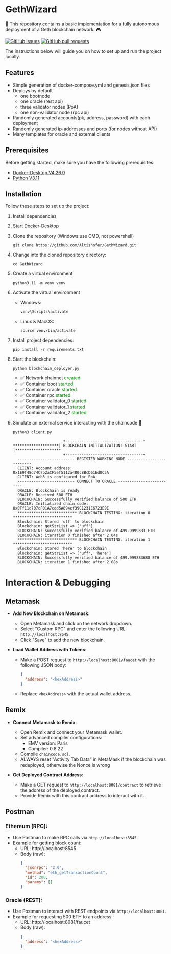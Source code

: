 
# GethWizard

🎉 This repository contains a basic implementation for a fully autonomous deployment of a Geth blockchain network. 🎮

[![GitHub issues](https://img.shields.io/github/issues/Altishofer/GethWizard.svg)](https://github.com/Altishofer/GuessMyWord/issues)
[![GitHub pull requests](https://img.shields.io/github/issues-pr/Altishofer/GethWizard.svg)](https://github.com/Altishofer/GuessMyWord/pulls)

The instructions below will guide you on how to set up and run the project locally.

## Features

- Simple generation of docker-compose.yml and genesis.json files
- Deploys by default
  - one bootnode
  - one oracle (rest api)
  - three validator nodes (PoA)
  - one non-validator node (rpc api)
- Randomly generated accounts(pk, address, password) with each deployment
- Randomly generated ip-addresses and ports (for nodes without API)
- Many templates for oracle and external clients

## Prerequisites

Before getting started, make sure you have the following prerequisites:

- [Docker-Desktop V4.26.0](https://docs.docker.com/desktop/release-notes/#4260) 
- [Python V3.11](https://www.python.org/downloads/release/python-3114/)


## Installation

Follow these steps to set up the project:

1. Install dependencies
2. Start Docker-Desktop
3. Clone the repository (Windows:use CMD, not powershell)

   ```shell
   git clone https://github.com/Altishofer/GethWizard.git
   ```

4. Change into the cloned repository directory:

   ```shell
   cd GethWizard
   ```

5. Create a virtual environment
   ```shell
   python3.11 -m venv venv
   ```
   
6. Activate the virtual environment
   - Windows:
     ```shell
     venv\Scripts\activate
     ```
   - Linux & MacOS:
     ```shell
     source venv/bin/activate
     ```

7. Install project dependencies:

   ```shell
   pip install -r requirements.txt
   ```

8. Start the blockchain:

   ```shell
   python blockchain_deployer.py
   ```
    - ✅ Network chainnet <span style="color:green">created</span>
    - ✅ Container boot <span style="color:green">started</span>
    - ✅ Container oracle <span style="color:green">started</span>
    - ✅ Container rpc <span style="color:green">started</span>
    - ✅ Container validator_0 <span style="color:green">started</span>
    - ✅ Container validator_1 <span style="color:green">started</span>
    - ✅ Container validator_2 <span style="color:green">started</span>



9. Simulate an external service interacting with the chaincode 🎉
   ```shell
   python3 client.py
   ```
    
    ```shell
                          +----------------------------------+
    ********************| BLOCKCHAIN INITIALIZATION: START |********************
                          +----------------------------------+
      ------------------------- REGISTER WORKING NODE -------------------------
      CLIENT: Account address: 0x1E9f48d74C7b2aCF5ef5112a480c8BcD61Ed0C5A
      CLIENT: Web3 is configured for PoA
      ------------------------- CONNECT TO ORACLE -------------------------
      ORACLE: Blockchain is ready
      ORACLE: Received 500 ETH
      BLOCKCHAIN: Successfully verified balance of 500 ETH
      ORACLE: Initialized chain code: 0x0Ff11c707cF01A7cdd5A894cf39C1231E6723E9E
      ************************** BLOCKCHAIN TESTING: iteration 0 **************************
      Blockchain: Stored 'uff' to blockchain
      Blockchain: getStrList => ['uff']
      BLOCKCHAIN: Successfully verified balance of 499.9999333 ETH
      BLOCKCHAIN: iteration 0 finished after 2.04s
      ************************** BLOCKCHAIN TESTING: iteration 1 **************************
      Blockchain: Stored 'here' to blockchain
      Blockchain: getStrList => ['uff', 'here']
      BLOCKCHAIN: Successfully verified balance of 499.999883688 ETH
      BLOCKCHAIN: iteration 1 finished after 2.08s

    ```

# Interaction & Debugging

## Metamask
- **Add New Blockchain on Metamask**:
  - Open Metamask and click on the network dropdown.
  - Select "Custom RPC" and enter the following URL: `http://localhost:8545`.
  - Click "Save" to add the new blockchain.

- **Load Wallet Address with Tokens**:
  - Make a POST request to `http://localhost:8081/faucet` with the following JSON body:
    ```json
    {
      "address": "<hexAddress>"
    }
    ```
  - Replace `<hexAddress>` with the actual wallet address.

## Remix
- **Connect Metamask to Remix**:
  - Open Remix and connect your Metamask wallet.
  - Set advanced compiler configurations:
    - EMV version: Paris
    - Compiler: 0.8.22
  - Compile `chaincode.sol`.
  - ALWAYS reset "Activity Tab Data" in MetaMask if the blockchain was redeployed, otherwise the Nonce is wrong

- **Get Deployed Contract Address**:
  - Make a GET request to `http://localhost:8081/contract` to retrieve the address of the deployed contract.
  - Provide Remix with this contract address to interact with it.
## Postman

### Ethereum (RPC):
- Use Postman to make RPC calls via `http://localhost:8545`.
- Example for getting block count:
  - URL: http://localhost:8545
  - Body (raw):
    ```json
    {
      "jsonrpc": "2.0",
      "method": "eth_getTransactionCount",
      "id": 280,
      "params": []
    }
    ```

### Oracle (REST):
- Use Postman to interact with REST endpoints via `http://localhost:8081`.
- Example for requesting 500 ETH to an address:
  - URL: http://localhost:8081/faucet
  - Body (raw):
    ```json
    {
      "address": "<hexAddress>"
    }
    ```
